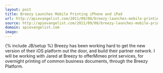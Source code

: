 ```yaml
---
layout: post
title: Breezy Launches Mobile Printing iPhone and iPad
url: http://apievangelist.com/2011/09/08/breezy-launches-mobile-printing-iphone-and-ipad/
source: http://apievangelist.com/2011/09/08/breezy-launches-mobile-printing-iphone-and-ipad/
domain: apievangelist.com
image: 
---
```

{% include JB/setup %}
Breezy has been working hard to get the new version of their iOS platform out the door, and build their partner network. I will be working with Jared at Breezy to offerMimeo print services, for overnight printing of common business documents, through the Breezy Platform.